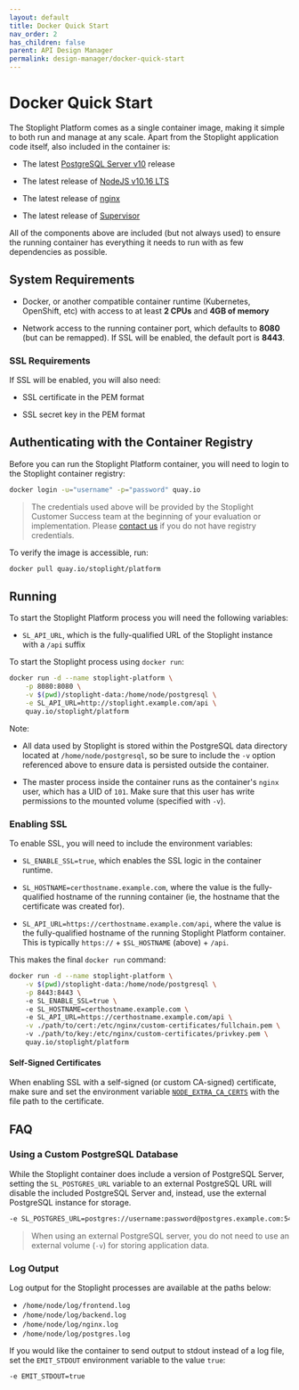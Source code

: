 ```yaml
---
layout: default
title: Docker Quick Start
nav_order: 2
has_children: false
parent: API Design Manager
permalink: design-manager/docker-quick-start
---
```


# Docker Quick Start

The Stoplight Platform comes as a single container image, making it simple to both run and manage at any scale.
Apart from the Stoplight application code itself, also included in the container is:

- The latest [PostgreSQL Server v10](https://www.postgresql.org/docs/10/index.html) release

- The latest release of [NodeJS v10.16 LTS](https://nodejs.org/en/about/releases/)

- The latest release of [nginx](https://nginx.org/en/)

- The latest release of [Supervisor](http://supervisord.org/)

All of the components above are included (but not always used) to ensure the running container has everything it needs to run with as few dependencies as possible.

## System Requirements

- Docker, or another compatible container runtime (Kubernetes, OpenShift, etc) with access to at least **2 CPUs** and **4GB of memory**

- Network access to the running container port, which defaults to **8080** (but can be remapped). If SSL will be enabled, the default port is **8443**.

### SSL Requirements

If SSL will be enabled, you will also need:

- SSL certificate in the PEM format

- SSL secret key in the PEM format

## Authenticating with the Container Registry

Before you can run the Stoplight Platform container, you will need to login to the Stoplight container registry:

```bash
docker login -u="username" -p="password" quay.io
```

> The credentials used above will be provided by the Stoplight Customer Success team at the beginning of your evaluation or implementation. Please [contact us](mailto:customers@stoplight.io) if you do not have registry credentials.

To verify the image is accessible, run:

```bash
docker pull quay.io/stoplight/platform
```

## Running

To start the Stoplight Platform process you will need the following variables:

- `SL_API_URL`, which is the fully-qualified URL of the Stoplight instance with a `/api` suffix

To start the Stoplight process using `docker run`:

```bash
docker run -d --name stoplight-platform \
    -p 8080:8080 \
    -v $(pwd)/stoplight-data:/home/node/postgresql \
    -e SL_API_URL=http://stoplight.example.com/api \
    quay.io/stoplight/platform
```

Note:

- All data used by Stoplight is stored within the PostgreSQL data directory located at `/home/node/postgresql`, so be sure to include the `-v` option referenced above to ensure data is persisted outside the container.

- The master process inside the container runs as the container's `nginx` user, which has a UID of `101`. Make sure that this user has write permissions to the mounted volume (specified with `-v`).

### Enabling SSL

To enable SSL, you will need to include the environment variables:

- `SL_ENABLE_SSL=true`, which enables the SSL logic in the container runtime.

- `SL_HOSTNAME=certhostname.example.com`, where the value is the fully-qualified hostname of the running container (ie, the hostname that the certificate was created for).

- `SL_API_URL=https://certhostname.example.com/api`, where the value is the fully-qualified hostname of the running Stoplight Platform container. This is typically `https://` + `$SL_HOSTNAME` (above) + `/api`.

This makes the final `docker run` command:

```bash
docker run -d --name stoplight-platform \
    -v $(pwd)/stoplight-data:/home/node/postgresql \
    -p 8443:8443 \                                                      # * required for SSL
    -e SL_ENABLE_SSL=true \                                             # *
    -e SL_HOSTNAME=certhostname.example.com \                           # * update this to your hostname
    -e SL_API_URL=https://certhostname.example.com/api \
    -v ./path/to/cert:/etc/nginx/custom-certificates/fullchain.pem \    # *
    -v ./path/to/key:/etc/nginx/custom-certificates/privkey.pem \       # *
    quay.io/stoplight/platform
```

#### Self-Signed Certificates

When enabling SSL with a self-signed (or custom CA-signed) certificate,
make sure and set the environment variable
[`NODE_EXTRA_CA_CERTS`](https://nodejs.org/api/cli.html#cli_node_extra_ca_certs_file)
with the file path to the certificate.

## FAQ

### Using a Custom PostgreSQL Database

While the Stoplight container does include a version of PostgreSQL Server,
setting the `SL_POSTGRES_URL` variable to an external PostgreSQL URL will
disable the included PostgreSQL Server and, instead, use the external PostgreSQL instance for storage.

```bash
-e SL_POSTGRES_URL=postgres://username:password@postgres.example.com:5432/stoplight
```

> When using an external PostgreSQL server, you do not need to use an external volume (`-v`) for storing application data.

### Log Output

Log output for the Stoplight processes are available at the paths below:

- `/home/node/log/frontend.log`
- `/home/node/log/backend.log`
- `/home/node/log/nginx.log`
- `/home/node/log/postgres.log`

If you would like the container to send output to stdout instead of a log file, set the `EMIT_STDOUT` environment variable to the value `true`:

```bash
-e EMIT_STDOUT=true
```
